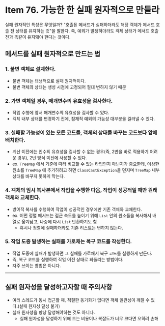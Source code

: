 # Item 76. 가능한 한 실패 원자적으로 만들라

실패 원자적인 특성은 무엇일까? "호출된 메서드가 실패하더라도 해당 객체가 메서드 호출 전 상태를 유지하는 것"을 말한다. 즉, 예외가 발생하더라도 객체 상태가 메서드 호출 전과 똑같이 유지돼야 한다는 것이다.


## 메서드를 실패 원자적으로 만드는 법
### 1. 불변 객체로 설계한다.
- 불변 객체는 태생적으로 실패 원자적이다.
- 불변 객체의 상태는 생성 시점에 고정되어 절대 변하지 않기 때문



### 2. 가변 객체일 경우, 매개변수의 유효성을 검사한다.
- 작업 수행에 앞서 매개변수의 유효성을 검사할 수 있다.
- 객체 내부 상태를 변경하기 전에, 잠재적 예외의 가능성 대부분을 걸러낼 수 있다.


### 3. 실패할 가능성이 있는 모든 코드를, 객체의 상태를 바꾸는 코드보다 앞에 배치한다.
- 계산 이전에는 인수의 유효성을 검사할 수 없는 경우(즉, 2번을 바로 적용하기 어려운 경우), 2번 방식 이전에 사용할 수 있다.
- ex. `TreeMap` 에서 기준에 따라 비교할 수 있는 타입인지 아닌지가 중요한데, 이상한 원소를 `TreeMap` 에 추가하려고 하면 `ClassCastException`을 던지며 `TreeMap` 내부 상태를 바꾸지 못하게 막는다.



### 4. 객체의 임시 복사본에서 작업을 수행한 다음, 작업이 성공적일 때만 원래 객체와 교체한다.
- 방어적 복사를 수행하여 작업이 성공적인 경우에만 기존 객체와 교체한다.
- ex. 어떤 정렬 메서드는 접근 속도를 높이기 위해 `List` 안의 원소들을 복사해서 배열로 옮겨담고, 나중에 다시 `List` 반환하기도 함
    - 혹시나 정렬에 실패하더라도 기존 리스트는 변하지 않는다.



### 5. 작업 도중 발생하는 실패를 가로채는 복구 코드를 작성한다.
- 작업 도중에 실패가 발생하면 그 실패를 가로채서 복구 코드를 실행하게 만든다.
- 즉, 복구 코드를 실행하여 작업 이전 상태로 되돌리는 방법이다.
- 자주 쓰이는 방법은 아니다.


---
## 실패 원자성을 달성하고자할 때 주의사항
- 여러 스레드가 동시 접근할 때, 적절한 동기화가 없다면 객체 일관성이 깨질 수 있다.(실패 원자성 달성 불가)
- 실패 원자성을 항상 달성해야하는 것도 아니다.
    - 실패 원자성을 달성하기 위해 드는 비용이나 복잡도가 너무 크다면 오히려 손해
